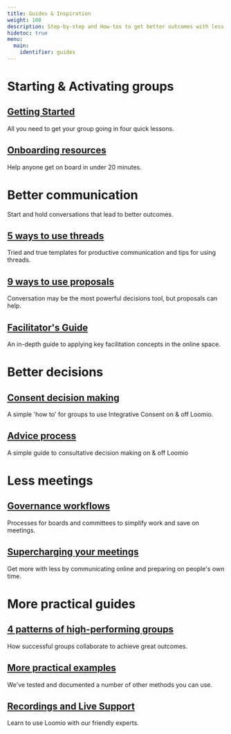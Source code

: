 ```yaml
---
title: Guides & Inspiration
weight: 100
description: Step-by-step and How-tos to get better outcomes with less time and effort.
hidetoc: true
menu:
  main:
    identifier: guides
---
```

# Starting & Activating groups

## [Getting Started](getting_started)
All you need to get your group going in four quick lessons.

## [Onboarding resources](/en/guides/activating)
Help anyone get on board in under 20 minutes.

# Better communication

Start and hold conversations that lead to better outcomes.

## [5 ways to use threads](/en/guides/5_ways_to_use_threads)
Tried and true templates for productive communication and tips for using threads.

## [9 ways to use proposals](https://blog.loomio.org/2015/09/18/9-ways-to-use-a-loomio-proposal-to-turn-a-conversation-into-action/)
Conversation may be the most powerful decisions tool, but proposals can help.

## [Facilitator's Guide](../facilitators_guide)
An in-depth guide to applying key facilitation concepts in the online space.

# Better decisions

## [Consent decision making](/en/guides/consent_process)
A simple 'how to' for groups to use Integrative Consent on & off Loomio.

## [Advice process](/en/guides/advice_process)
A simple guide to consultative decision making on & off Loomio

# Less meetings

## [Governance workflows](/en/guides/governance)
Processes for boards and committees to simplify work and save on meetings.

## [Supercharging your meetings](/en/guides/governance/#supercharge-your-meetings)
Get more with less by communicating online and preparing on people's own time.

# More practical guides

## [4 patterns of high-performing groups](/en/guides/four-patterns-of-success)
How successful groups collaborate to achieve great outcomes.

## [More practical examples](/en/guides/practical_examples)
We've tested and documented a number of other methods you can use.

## [Recordings and Live Support](/en/guides/webinars_and_trainings/)
Learn to use Loomio with our friendly experts.
